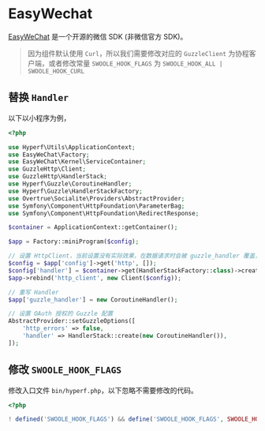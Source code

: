 # EasyWechat

[EasyWeChat](https://www.easywechat.com/) 是一个开源的微信 SDK (非微信官方 SDK)。

> 因为组件默认使用 `Curl`，所以我们需要修改对应的 `GuzzleClient` 为协程客户端，或者修改常量 `SWOOLE_HOOK_FLAGS` 为 `SWOOLE_HOOK_ALL | SWOOLE_HOOK_CURL`

## 替换 `Handler`

以下以小程序为例，

```php
<?php

use Hyperf\Utils\ApplicationContext;
use EasyWeChat\Factory;
use EasyWeChat\Kernel\ServiceContainer;
use GuzzleHttp\Client;
use GuzzleHttp\HandlerStack;
use Hyperf\Guzzle\CoroutineHandler;
use Hyperf\Guzzle\HandlerStackFactory;
use Overtrue\Socialite\Providers\AbstractProvider;
use Symfony\Component\HttpFoundation\ParameterBag;
use Symfony\Component\HttpFoundation\RedirectResponse;

$container = ApplicationContext::getContainer();

$app = Factory::miniProgram($config);

// 设置 HttpClient，当前设置没有实际效果，在数据请求时会被 guzzle_handler 覆盖，但不保证 EasyWeChat 后面会修改这里。
$config = $app['config']->get('http', []);
$config['handler'] = $container->get(HandlerStackFactory::class)->create();
$app->rebind('http_client', new Client($config));

// 重写 Handler
$app['guzzle_handler'] = new CoroutineHandler();

// 设置 OAuth 授权的 Guzzle 配置
AbstractProvider::setGuzzleOptions([
    'http_errors' => false,
    'handler' => HandlerStack::create(new CoroutineHandler()),
]);
```

## 修改 `SWOOLE_HOOK_FLAGS`

修改入口文件 `bin/hyperf.php`，以下忽略不需要修改的代码。

```php
<?php

! defined('SWOOLE_HOOK_FLAGS') && define('SWOOLE_HOOK_FLAGS', SWOOLE_HOOK_ALL);

```

